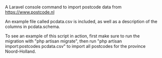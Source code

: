 A Laravel console command to import postcode data from https://www.postcode.nl

An example file called pcdata.csv is included, as well as a description of the columns in pcdata.schema.

To see an example of this script in action, first make sure to run the migration with "php artisan migrate", then run "php artisan import:postcodes pcdata.csv" to import all postcodes for the province Noord-Holland.